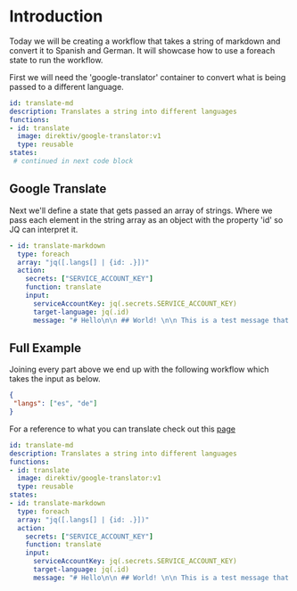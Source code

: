 

# Introduction

Today we will be creating a workflow that takes a string of markdown and convert it to Spanish and German. It will showcase how to use a foreach state to run the workflow.

First we will need the 'google-translator' container to convert what is being passed to a different language.

```yaml
id: translate-md
description: Translates a string into different languages
functions:
- id: translate
  image: direktiv/google-translator:v1
  type: reusable
states:
 # continued in next code block
```

## Google Translate
Next we'll define a state that gets passed an array of strings. Where we pass each element in the string array as an object with the property 'id' so JQ can interpret it.

```yaml
- id: translate-markdown
  type: foreach
  array: "jq([.langs[] | {id: .}])"
  action: 
    secrets: ["SERVICE_ACCOUNT_KEY"]
    function: translate
    input:
      serviceAccountKey: jq(.secrets.SERVICE_ACCOUNT_KEY)
      target-language: jq(.id)
      message: "# Hello\n\n ## World! \n\n This is a test message that will get converted to a different language."
```

## Full Example
Joining every part above we end up with the following workflow which takes the input as below. 

```json
{
 "langs": ["es", "de"]
}
```

For a reference to what you can translate check out this [page](https://cloud.google.com/translate/docs/languages)

```yaml
id: translate-md
description: Translates a string into different languages
functions:
- id: translate
  image: direktiv/google-translator:v1
  type: reusable
states:
- id: translate-markdown
  type: foreach
  array: "jq([.langs[] | {id: .}])"
  action: 
    secrets: ["SERVICE_ACCOUNT_KEY"]
    function: translate
    input:
      serviceAccountKey: jq(.secrets.SERVICE_ACCOUNT_KEY)
      target-language: jq(.id)
      message: "# Hello\n\n ## World! \n\n This is a test message that will get converted to a different language."
```